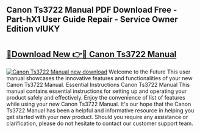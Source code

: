 ## Canon Ts3722 Manual PDF Download Free - Part-hX1 User Guide Repair - Service Owner Edition vIUKY

# <h2><a href="http://bc258.oget.top/?id=Canon+Ts3722+Manual">🔗Download New 👉🔴 Canon Ts3722 Manual</a></h2>

[![Canon Ts3722 Manual new download](https://i.imgur.com/5g1atiW.png)](http://bc258.oget.top/?id=Canon+Ts3722+Manual)
Welcome to the Future This user manual showcases the innovative features and functionalities of your new Canon Ts3722 Manual. Essential Instructions Canon Ts3722 Manual This manual contains essential instructions for setting up and operating your product safely and effectively. Enjoy the convenience of list of features while using your new Canon Ts3722 Manual. It's our hope that the Canon Ts3722 Manual has been a helpful and informative resource in helping you get started with your new product. Should you require any assistance or clarification, please do not hesitate to contact our customer support team.
